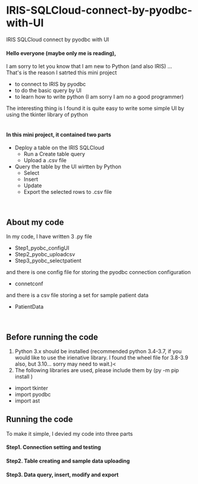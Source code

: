 # IRIS-SQLCloud-connect-by-pyodbc-with-UI
IRIS SQLCloud connect by pyodbc with UI<br>

#### Hello everyone (maybe only me is reading),<br>

I am sorry to let you know that I am new to Python (and also IRIS) ...<br>
That's is the reason I satrted this mini project<br>
- to connect to IRIS by pyodbc
- to do the basic query by UI
- to learn how to write python (I am sorry I am no a good programmer)

The interesting thing is I found it is quite easy to write some simple UI by using the tkinter library of python <br>
<br>

#### In this mini project, it contained two parts <br>

- Deploy a table on the IRIS SQLCloud
  - Run a Create table query
  - Upload a .csv file
- Query the table by the UI wirtten by Python
  - Select 
  - Insert
  - Update
  - Export the selected rows to .csv file
<br>

About my code <br>
----------------------------------------------
In my code, I have written 3 .py file
- Step1_pyobc_configUI
- Step2_pyobc_uploadcsv
- Step3_pyobc_selectpatient

and there is one config file for storing the pyodbc connection configuration
- connetconf

and there is a csv file storing a set for sample patient data
- PatientData

<br>

Before running the code <br>
----------------------------------------------
1. Python 3.x should be installed (recommended python 3.4-3.7, if you would like to use the irienative library. I found the wheel file for 3.8-3.9 also, but 3.10... sorry may need to wait.)<
2. The following libraries are used, please include them by (py -m pip install )
  - import tkinter
  - import pyodbc
  - import ast


Running the code <by>
----------------------------------------------
To make it simple, I devied my code into three parts <br>
  
#### Step1. Connection setting and testing
  
#### Step2. Table creating and sample data uploading
  
#### Step3. Data query, insert, modify and export

  

